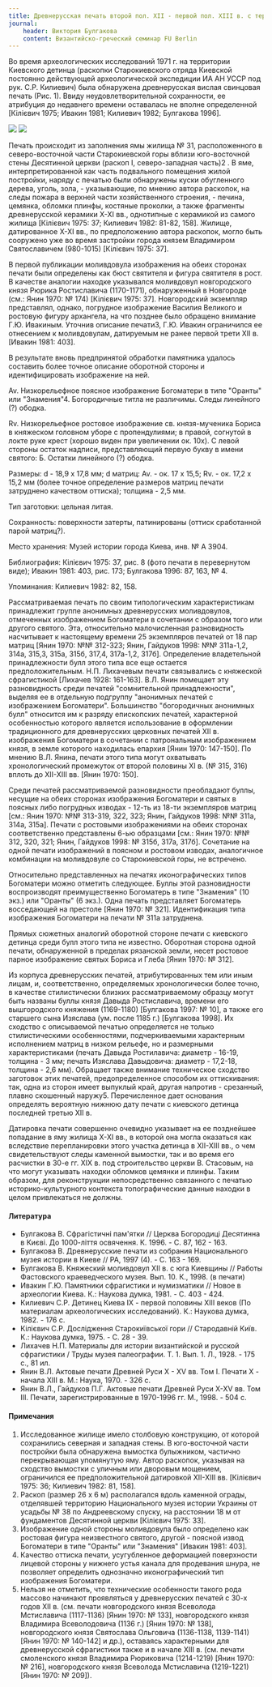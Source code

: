 ```yaml
---
title: Древнерусская печать второй пол. XII - первой пол. XIII в. с территории киевского детинца
journal: 
    header: Виктория Булгакова
    content: Византийско-греческий семинар FU Berlin
---
```


Во время археологических исследований 1971 г. на территории Киевского детинца (раскопки Старокиевского отряда Киевской постоянно действующей археологической экспедиции ИА АН УССР под рук. С.Р. Килиевич) была обнаружена древнерусская вислая свинцовая печать (Рис. 1). Ввиду неудовлетворительной сохранности, ее атрибуция до недавнего времени оставалась не вполне определенной [Кілієвич 1975; Ивакин 1981; Килиевич 1982; Булгакова 1996].

![](https://i.imgur.com/a23eePi.jpg)
![](https://i.imgur.com/Scx4DrO.jpg)

Печать происходит из заполнения ямы жилища № 31, расположенного в северо-восточной части Старокиевской горы вблизи юго-восточной стены Десятинной церкви (раскоп I, северо-западная часть)2 . В яме, интерпретированной как часть подвального помещения жилой постройки, наряду с печатью были обнаружены куски обугленного дерева, уголь, зола, - указывающие, по мнению автора раскопок, на следы пожара в верхней части хозяйственного строения, - печина, цемянка, обломки плинфы, костяные проколки, а также фрагменты древнерусской керамики X-XI вв., однотипные с керамикой из самого жилища [Кілієвич 1975: 37; Килиевич 1982: 81-82, 158]. Жилище, датированное X-XI вв., по предположению автора раскопок, могло быть сооружено уже во время застройки города князем Владимиром Святославичем (980-1015) [Кілієвич 1975: 37].

В первой публикации моливдовула изображения на обеих сторонах печати были определены как бюст святителя и фигура святителя в рост. В качестве аналогии находке указывался моливдовул новгородского князя Рюрика Ростиславича (1170-1171), обнаруженный в Новгороде (см.: Янин 1970: № 174) [Кілієвич 1975: 37]. Новгородский экземпляр представлял, однако, погрудное изображение Василия Великого и ростовую фигуру архангела, на что позднее было обращено внимание Г.Ю. Ивакиным. Уточнив описание печати3, Г.Ю. Ивакин ограничился ее отнесением к моливдовулам, датируемым не ранее первой трети XII в. [Ивакин 1981: 403].

В результате вновь предпринятой обработки памятника удалось составить более точное описание оборотной стороны и идентифицировать изображение на ней. 

Av. Низкорельефное поясное изображение Богоматери в типе "Оранты" или "Знамения"4. 
Богородичные титла не различимы. 
Следы линейного (?) ободка.

Rv. Низкорельефное ростовое изображение св. князя-мученика Бориса в княжеском головном уборе с пропендулиями; в правой, согнутой в локте руке крест (хорошо виден при увеличении ок. 10х). 
С левой стороны остаток надписи, представляющий первую букву в имени святого: Б. 
Остатки линейного (?) ободка. 

Размеры: d - 18,9 х 17,8 мм; d матриц: Av. - ок. 17 x 15,5; Rv. - ок. 17,2 x 15,2 мм (более точное определение размеров матриц печати затруднено качеством оттиска); толщина - 2,5 мм.

Тип заготовки: цельная литая.

Сохранность: поверхности затерты, патинированы (оттиск сработанной парой матриц?).

Место хранения: Музей истории города Киева, инв. № А 3904.

Библиография: Кілієвич 1975: 37, рис. 8 (фото печати в перевернутом виде); Ивакин 1981: 403, рис. 173; Булгакова 1996: 87, 163, № 4.

Упоминания: Килиевич 1982: 82, 158. 

Рассматриваемая печать по своим типологическим характеристикам принадлежит группе анонимных древнерусских моливдовулов, отмеченных изображением Богоматери в сочетании с образом того или другого святого. Эта, относительно малочисленная разновидность насчитывает к настоящему времени 25 экземпляров печатей от 18 пар матриц [Янин 1970: №№ 312-323; Янин, Гайдуков 1998: №№ 311а-1,2, 314а, 315,3, 315а, 315б, 317,4, 317а-1,2, 317б]. Определение владетельной принадлежности булл этого типа все еще остается предположительным. Н.П. Лихачевым печати связывались с княжеской сфрагистикой [Лихачев 1928: 161-163]. В.Л. Янин помещает эту разновидность среди печатей "сомнительной принадлежности", выделяя ее в отдельную подгруппу "анонимных печатей с изображением Богоматери". Большинство "богородичных анонимных булл" относится им к разряду епископских печатей, характерной особенностью которого является использование в оформлении традиционного для древнерусских церковных печатей XII в. изображения Богоматери в сочетании с патрональным изображением князя, в земле которого находилась епархия [Янин 1970: 147-150]. По мнению В.Л. Янина, печати этого типа могут охватывать хронологический промежуток от второй половины XI в. (№ 315, 316) вплоть до XII-XIII вв. [Янин 1970: 150].

Среди печатей рассматриваемой разновидности преобладают буллы, несущие на обеих сторонах изображения Богоматери и святых в поясных либо погрудных изводах - 12-ть из 18-ти экземпляров матриц [см.: Янин 1970: №№ 313-319, 322, 323; Янин, Гайдуков 1998: №№ 311а, 314а, 315а]. Печати с ростовыми изображениями на обеих сторонах соответственно представлены 6-ью образцами [см.: Янин 1970: №№ 312, 320, 321; Янин, Гайдуков 1998: № 315б, 317а, 317б]. Сочетание на одной печати изображений в поясном и ростовом изводах, аналогичное комбинации на моливдовуле со Старокиевской горы, не встречено.

Относительно представленных на печатях иконографических типов Богоматери можно отметить следующее. Буллы этой разновидности воспроизводят преимущественно Богоматерь в типе "Знамения" (10 экз.) или "Оранты" (6 экз.). Одна печать представляет Богоматерь восседающей на престоле [Янин 1970: № 321]. Идентификация типа изображения Богоматери на печати № 311а затруднена.

Прямых сюжетных аналогий оборотной стороне печати с киевского детинца среди булл этого типа не известно. Оборотная сторона одной печати, обнаруженной в пределах рязанской земли, несет ростовое парное изображение святых Бориса и Глеба [Янин 1970: № 312].

Из корпуса древнерусских печатей, атрибутированных тем или иным лицам, и, соответственно, определяемых хронологически более точно, в качестве стилистически близких рассматриваемому образцу могут быть названы буллы князя Давыда Ростиславича, времени его вышгородского княжения (1169-1180) [Булгакова 1997: № 10], а также его старшего сына Изяслава (ум. после 1185 г.) [Булгакова 1998]. Их сходство с описываемой печатью определяется не только стилистическими особенностями, подчеркиваемыми характерным исполнением матриц в низком рельефе, но и размерными характеристиками (печать Давыда Ростилавича: диаметр - 16-19, толщина - 3 мм; печать Изяслава Давыдовича: диаметр - 17,2-18, толщина - 2,6 мм). Обращает также внимание техническое сходство заготовок этих печатей, предопределенное способом их оттискивания: так, одна из сторон имеет выпуклый край, другая напротив - срезанный, плавно скошенный наружу5. Перечисленное дает основания определять вероятную нижнюю дату печати с киевского детинца последней третью XII в.

Датировка печати совершенно очевидно указывает на ее позднейшее попадание в яму жилища X-XI вв., в которой она могла оказаться как вследствие перепланировки этого участка детинца в XII-XIII вв., о чем свидетельствуют следы каменной вымостки, так и во время его расчистки в 30-е гг. XIX в. под строительство церкви В. Стасовым, на что могут указывать находки обломков цемянки и плинфы. Таким образом, для реконструкции непосредственно связанного с печатью историко-культурного контекста топографические данные находки в целом привлекаться не должны. 


#### Литература

- Булгакова В. Сфрагістичні пам'ятки // Церква Богородиці Десятинна в Києві. До 1000-ліття освячення. К. 1996. - С. 87, 162 - 163. 
- Булгакова В. Древнерусские печати из собрания Национального музея истории в Киеве // РА, 1997 (4). - С. 163 - 169. 
- Булгакова В. Княжеский моливдовул XII в. с юга Киевщины // Работы Фастовского краеведческого музея. Вып. 10. К., 1998. (в печати) 
- Ивакин Г.Ю. Памятники сфрагистики и нумизматики // Новое в археологии Киева. К.: Наукова думка, 1981. - C. 403 - 424. 
- Килиевич С.Р. Детинец Киева IX - первой половины XIII веков (По материалам археологических исследований). К.: Наукова думка, 1982. - 176 с. 
- Кілієвич С.Р. Дослідження Старокиївської гори // Стародавній Київ. К.: Наукова думка, 1975. - С. 28 - 39. 
- Лихачев Н.П. Материалы для истории византийской и русской сфрагистики / Труды музея палеографии. Т. 1. Вып. 1. Л., 1928. - 175 с., 81 ил. 
- Янин В.Л. Актовые печати Древней Руси X - XV вв. Том I. Печати X - начала XIII в. М.: Наука, 1970. - 326 с. 
- Янин В.Л., Гайдуков П.Г. Актовые печати Древней Руси X-XV вв. Том III. Печати, зарегистрированные в 1970-1996 гг. М., 1998. - 504 с. 



#### Примечания

1. Исследованное жилище имело столбовую конструкцию, от которой сохранились северная и западная стены. В юго-восточной части постройки была обнаружена вымостка булыжником, частично перекрывающая упомянутую яму. Автор раскопок, указывая на сходство вымостки с уличным или дворовым мощением, ограничился ее предположительной датировкой XII-XIII вв. [Кілієвич 1975: 36; Килиевич 1982: 81, 158].
2. Раскоп (размер 26 х 6 м) располагался вдоль каменной ограды, отделявшей территорию Национального музея истории Украины от усадьбы № 38 по Андреевскому спуску, на расстоянии 18 м от фундаментов Десятинной церкви [Кілієвич 1975: 33].
3. Изображение одной стороны моливдовула было определено как ростовая фигура неизвестного святого, другой - поясной извод Богоматери в типе "Оранты" или "Знамения" [Ивакин 1981: 403].
4. Качество оттиска печати, усугубленное деформацией поверхности лицевой стороны у нижнего устья канала для продевания шнура, не позволяет определить однозначно иконографический тип изображения Богоматери.
5. Нельзя не отметить, что технические особенности такого рода массово начинают проявляться у древнерусских печатей с 30-х годов XII в. (см. печати новгородского князя Всеволода Мстиславича (1117-1136) [Янин 1970: № 133], новгородского князя Владимира Всеволодовича (1136 г.) [Янин 1970: № 138], новгородского князя Святослава Ольговича (1136-1138, 1139-1141) [Янин 1970: № 140-142] и др.), оставаясь характерными для древнерусской сфрагистики также и в начале XIII в. (см. печати смоленского князя Владимира Рюриковича (1214-1219) [Янин 1970: № 216], новгородского князя Всеволода Мстиславича (1219-1221) [Янин 1970: № 209]).

